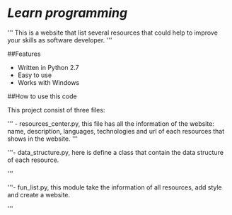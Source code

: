 # *Learn programming*



'''
This is a website that list several resources that could
help to improve your skills as software developer. 
'''

##Features

- Written in Python 2.7
- Easy to use
- Works with Windows


##How to use this code

This project consist of three files:

''' - resources_center.py, this file has all the information of the website: 
name, description, languages, technologies and url of each resources 
that shows in the website.
'''

'''- data_structure.py, here is define a class that contain the data structure of 
each resource.

'''

'''- fun_list.py, this module take the information of all resources,
 add style and create a website. 

'''